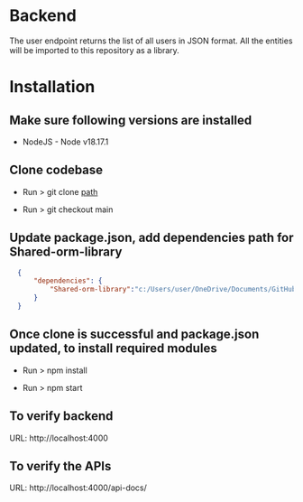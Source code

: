 # Backend
The user endpoint returns the list of all users in JSON format. All the entities will be imported to this repository as a library.

# Installation

 ## Make sure following versions are installed

   - NodeJS - Node v18.17.1

 ## Clone codebase
  
   - Run > git clone  [path](https://github.com/phptarun/Backend.git)

   - Run > git checkout main

  

 ## Update package.json, add dependencies path for Shared-orm-library
  ```JSON
    {  
        "dependencies": {
            "Shared-orm-library":"c:/Users/user/OneDrive/Documents/GitHub/Shared-orm-library"
        }
    }
  ```
 ## Once clone is successful and package.json updated, to install required modules

   - Run > npm install 

   - Run > npm start

## To verify backend

   URL: http://localhost:4000

## To verify the APIs 

   URL: http://localhost:4000/api-docs/

 

